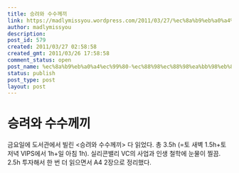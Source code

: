 ```yaml
---
title: 승려와 수수께끼
link: https://madlymissyou.wordpress.com/2011/03/27/%ec%8a%b9%eb%a0%a4%ec%99%80-%ec%88%98%ec%88%98%ea%bb%98%eb%81%bc/
author: madlymissyou
description: 
post_id: 579
created: 2011/03/27 02:58:58
created_gmt: 2011/03/26 17:58:58
comment_status: open
post_name: %ec%8a%b9%eb%a0%a4%ec%99%80-%ec%88%98%ec%88%98%ea%bb%98%eb%81%bc
status: publish
post_type: post
layout: post
---
```


# 승려와 수수께끼

금요일에 도서관에서 빌린 <승려와 수수께끼> 다 읽었다. 총 3.5h (=토 새벽 1.5h+토 저녁 VIPS에서 1h+일 아침 1h). 실리콘밸리 VC의 사업과 인생 철학에 눈물이 찔끔. 2.5h 투자해서 한 번 더 읽으면서 A4 2장으로 정리했다.
